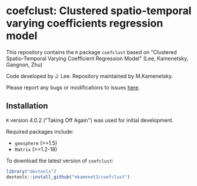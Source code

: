 # coefclust: Clustered spatio-temporal varying coefficients regression model

This repository contains the `R` package `coefclust` based on "Clustered
Spatio-Temporal Varying Coefficient Regression Model" (Lee, Kamenetsky, Gangnon, Zhu)

Code developed by J. Lee. Repository maintained by M.Kamenetsky.

Please report any bugs or modifications to issues
[here](https://github.com/mkamenet3/coefclust/issues).


## Installation

`R` version 4.0.2 ("Taking Off Again") was used for initial development.

Required packages include:

- `geosphere` (>=1.5)
- `Matrix` (>=1.2-18)


To download the latest version of `coefclust`:

```R
library("devtools")
devtools::install_github("mkamenet3/coefclust")
```
